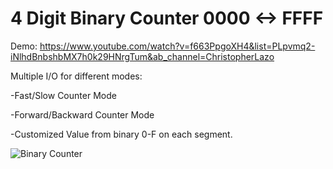 # 4 Digit Binary Counter 0000 <-> FFFF

Demo: https://www.youtube.com/watch?v=f663PpgoXH4&list=PLpvmq2-iNlhdBnbshbMX7h0k29HNrgTum&ab_channel=ChristopherLazo

Multiple I/O for different modes:

-Fast/Slow Counter Mode

-Forward/Backward Counter Mode

-Customized Value from binary 0-F on each segment.

![Binary Counter](https://user-images.githubusercontent.com/107272321/199903760-b190125f-75aa-489b-bbe9-45de4a82131a.png)
